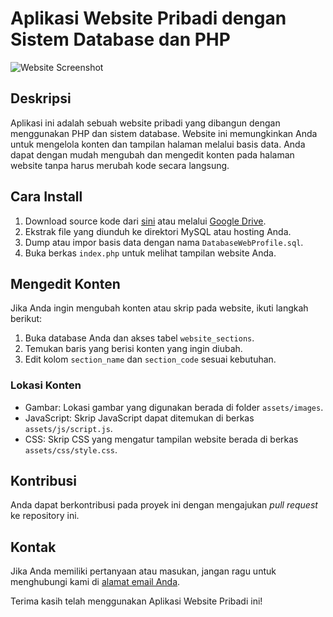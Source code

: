 # Aplikasi Website Pribadi dengan Sistem Database dan PHP

![Website Screenshot](screenshot.png)

## Deskripsi

Aplikasi ini adalah sebuah website pribadi yang dibangun dengan menggunakan PHP dan sistem database. Website ini memungkinkan Anda untuk mengelola konten dan tampilan halaman melalui basis data. Anda dapat dengan mudah mengubah dan mengedit konten pada halaman website tanpa harus merubah kode secara langsung.

## Cara Install

1. Download source kode dari [sini](https://drive.google.com/file/d/1ALYn3mL46moL23gTXMnzVOQ-veO0MarG/view?usp=drivesdk) atau melalui [Google Drive](https://drive.google.com/file/d/1ALYn3mL46moL23gTXMnzVOQ-veO0MarG/view?usp=drivesdk).
2. Ekstrak file yang diunduh ke direktori MySQL atau hosting Anda.
3. Dump atau impor basis data dengan nama `DatabaseWebProfile.sql`.
4. Buka berkas `index.php` untuk melihat tampilan website Anda.

## Mengedit Konten

Jika Anda ingin mengubah konten atau skrip pada website, ikuti langkah berikut:

1. Buka database Anda dan akses tabel `website_sections`.
2. Temukan baris yang berisi konten yang ingin diubah.
3. Edit kolom `section_name` dan `section_code` sesuai kebutuhan.

### Lokasi Konten

- Gambar: Lokasi gambar yang digunakan berada di folder `assets/images`.
- JavaScript: Skrip JavaScript dapat ditemukan di berkas `assets/js/script.js`.
- CSS: Skrip CSS yang mengatur tampilan website berada di berkas `assets/css/style.css`.

## Kontribusi

Anda dapat berkontribusi pada proyek ini dengan mengajukan _pull request_ ke repository ini.

## Kontak

Jika Anda memiliki pertanyaan atau masukan, jangan ragu untuk menghubungi kami di [alamat email Anda](mailto:uen.csr@gmail.com).

Terima kasih telah menggunakan Aplikasi Website Pribadi ini!
